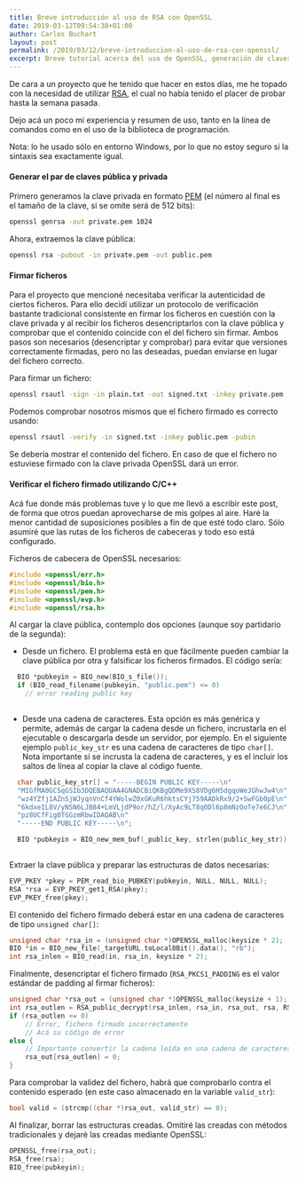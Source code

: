 ```yaml
---
title: Breve introducción al uso de RSA con OpenSSL
date: 2019-03-12T09:54:38+01:00
author: Carlos Buchart
layout: post
permalink: /2019/03/12/breve-introduccion-al-uso-de-rsa-con-openssl/
excerpt: Breve tutorial acerca del uso de OpenSSL, generación de claves, firma y verificación de ficheros.
---
```

De cara a un proyecto que he tenido que hacer en estos días, me he topado con la necesidad de utilizar [RSA](https://es.wikipedia.org/wiki/RSA), el cual no había tenido el placer de probar hasta la semana pasada.

Dejo acá un poco mi experiencia y resumen de uso, tanto en la línea de comandos como en el uso de la biblioteca de programación.

Nota: lo he usado sólo en entorno Windows, por lo que no estoy seguro si la sintaxis sea exactamente igual.

#### Generar el par de claves pública y privada
Primero generamos la clave privada en formato [PEM](http://www.cryptosys.net/pki/rsakeyformats.html) (el número al final es el tamaño de la clave, si se omite será de 512 bits):

```bash
openssl genrsa -out private.pem 1024
```

Ahora, extraemos la clave pública:

```bash
openssl rsa -pubout -in private.pem -out public.pem
```

#### Firmar ficheros
Para el proyecto que mencioné necesitaba verificar la autenticidad de ciertos ficheros. Para ello decidí utilizar un protocolo de verificación bastante tradicional consistente en firmar los ficheros en cuestión con la clave privada y al recibir los ficheros desencriptarlos con la clave pública y comprobar que el contenido coincide con el del fichero sin firmar. Ambos pasos son necesarios (desencriptar y comprobar) para evitar que versiones correctamente firmadas, pero no las deseadas, puedan enviarse en lugar del fichero correcto.

Para firmar un fichero:

```bash
openssl rsautl -sign -in plain.txt -out signed.txt -inkey private.pem
```

Podemos comprobar nosotros mismos que el fichero firmado es correcto usando:

```bash
openssl rsautl -verify -in signed.txt -inkey public.pem -pubin
```

Se debería mostrar el contenido del fichero. En caso de que el fichero no estuviese firmado con la clave privada OpenSSL dará un error.

#### Verificar el fichero firmado utilizando C/C++
Acá fue donde más problemas tuve y lo que me llevó a escribir este post, de forma que otros puedan aprovecharse de mis golpes al aire. Haré la menor cantidad de suposiciones posibles a fin de que esté todo claro. Sólo asumiré que las rutas de los ficheros de cabeceras y todo eso está configurado.

Ficheros de cabecera de OpenSSL necesarios:

```cpp
#include <openssl/err.h>
#include <openssl/bio.h>
#include <openssl/pem.h>
#include <openssl/evp.h>
#include <openssl/rsa.h>
```

Al cargar la clave pública, contemplo dos opciones (aunque soy partidario de la segunda):

-  Desde un fichero. El problema está en que fácilmente pueden cambiar la clave pública por otra y falsificar los ficheros firmados. El código sería:

  
```cpp
  BIO *pubkeyin = BIO_new(BIO_s_file());
  if (BIO_read_filename(pubkeyin, "public.pem") <= 0)
  	// error reading public key
  
```

-  Desde una cadena de caracteres. Esta opción es más genérica y permite, además de cargar la cadena desde un fichero, incrustarla en el ejecutable o descargarla desde un servidor, por ejemplo. En el siguiente ejemplo `public_key_str` es una cadena de caracteres de tipo `char[]`. Nota importante si se incrusta la cadena de caracteres, y es el incluir los saltos de línea al copiar la clave al código fuente.
  
  
```cpp
  char public_key_str[] = "-----BEGIN PUBLIC KEY-----\n"
  "MIGfMA0GCSqGSIb3DQEBAQUAA4GNADCBiQKBgQDMe9XS8VDg6H5dgqoWeJGhwJw4\n"
  "wz4YZfj1AZnSjWJyqnVnCf4YWolwZ0xGKuR6hktsCYj759AADkRx9/2+SwFGb0pE\n"
  "6kdxeIL8V/yNSN6LJB84+LmVLjdP9or/hZ/l/XyAc9LT8q0Dl6p8mNzOoTe7e6CJ\n"
  "pz8UCfFig0TGGzmRbwIDAQAB\n"
  "-----END PUBLIC KEY-----\n";

  BIO *pubkeyin = BIO_new_mem_buf(_public_key, strlen(public_key_str));
  
```

Extraer la clave pública y preparar las estructuras de datos necesarias:

```cpp
EVP_PKEY *pkey = PEM_read_bio_PUBKEY(pubkeyin, NULL, NULL, NULL);
RSA *rsa = EVP_PKEY_get1_RSA(pkey);
EVP_PKEY_free(pkey);
```

El contenido del fichero firmado deberá estar en una cadena de caracteres de tipo `unsigned char[]`:

```cpp
unsigned char *rsa_in = (unsigned char *)OPENSSL_malloc(keysize * 2);
BIO *in = BIO_new_file(_targetURL.toLocal8Bit().data(), "rb");
int rsa_inlen = BIO_read(in, rsa_in, keysize * 2);
```

Finalmente, desencriptar el fichero firmado (`RSA_PKCS1_PADDING` es el valor estándar de padding al firmar ficheros):

```cpp
unsigned char *rsa_out = (unsigned char *)OPENSSL_malloc(keysize + 1);
int rsa_outlen = RSA_public_decrypt(rsa_inlen, rsa_in, rsa_out, rsa, RSA_PKCS1_PADDING);
if (rsa_outlen <= 0)
	// Error, fichero firmado incorrectamente
	// Acá su código de error
else {
	// Importante convertir la cadena leída en una cadena de caracteres válida para C
	rsa_out[rsa_outlen] = 0;
}
```

Para comprobar la validez del fichero, habrá que comprobarlo contra el contenido esperado (en este caso almacenado en la variable `valid_str`):

```cpp
bool valid = (strcmp((char *)rsa_out, valid_str) == 0);
```

Al finalizar, borrar las estructuras creadas. Omitiré las creadas con métodos tradicionales y dejaré las creadas mediante OpenSSL:

```cpp
OPENSSL_free(rsa_out);
RSA_free(rsa);
BIO_free(pubkeyin);
```
